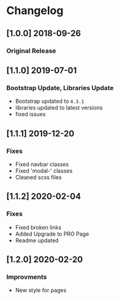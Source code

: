 # Changelog

## [1.0.0] 2018-09-26

### Original Release

## [1.1.0] 2019-07-01

### Bootstrap Update, Libraries Update

- Bootstrap updated to `4.3.1`
- libraries updated to latest versions
- fixed issues

## [1.1.1] 2019-12-20

### Fixes

- Fixed navbar classes
- Fixed 'modal-' classes
- Cleaned scss files

## [1.1.2] 2020-02-04

### Fixes

- Fixed broken links
- Added Upgrade to PRO Page
- Readme updated

## [1.2.0] 2020-02-20

### Improvments

- New style for pages



